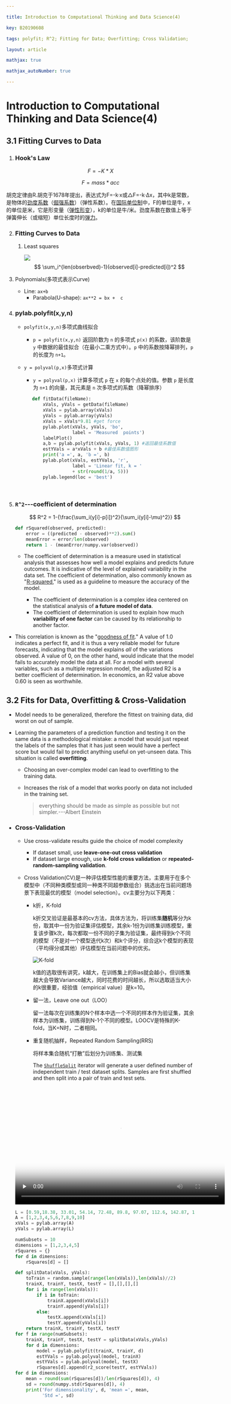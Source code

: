 ```yaml
---

title: Introduction to Computational Thinking and Data Science(4)

key: B20190608

tags: polyfit; R^2; Fitting for Data; Overfitting; Cross Validation;

layout: article

mathjax: true

mathjax_autoNumber: true

---
```


# Introduction to Computational Thinking and Data Science(4)

*<!--more-->*

## 3.1 Fitting Curves to Data

1. ### Hook's Law

$$
F = -K * X
$$

$$
F = mass * acc
$$

胡克定律由R.胡克于1678年提出，表达式为F=-k·x或△F=-k·Δx，其中k是常数，是物体的[劲度系数](https://baike.baidu.com/item/劲度系数)（[倔强系数](https://baike.baidu.com/item/倔强系数)）（弹性系数）。在[国际单位制](https://baike.baidu.com/item/国际单位制)中，F的单位是牛，x的单位是米，它是形变量（[弹性形变](https://baike.baidu.com/item/弹性形变)），k的单位是牛/米。劲度系数在数值上等于弹簧伸长（或缩短）单位长度时的[弹力](https://baike.baidu.com/item/弹力)。

2. ###  Fitting Curves to Data

   1. Least squares

      ![](https://suntarliarzn-1258316859.cos.ap-chongqing.myqcloud.com/introduction%20to%20computational%20thinking%20and%20data%20science/week%204/linear%20fit.jpg)
      $$
      \sum_i^{len(obserbved)-1}(observed[i]-predicted[i])^2
      $$
      
2. Polynomials(多项式表示Curve)
   
   - Line: `ax+b`
      - Parabola(U-shape): `ax**2 = bx +  c`
   
3. ### pylab.polyfit(x,y,n)
   
   - `polyfit(x,y,n)`多项式曲线拟合
   
     - `p = polyfit(x,y,n)` 返回阶数为 `n` 的多项式 `p(x)` 的系数，该阶数是 `y` 中数据的最佳拟合（在最小二乘方式中）。`p` 中的系数按降幂排列，`p` 的长度为 `n+1`。
   
   - `y = polyval(p,x)`多项式计算
   
     - `y = polyval(p,x)` 计算多项式 `p` 在 `x` 的每个点处的值。参数 `p` 是长度为 `n+1` 的向量，其元素是 `n` 次多项式的系数（降幂排序）
   
     ```python
        def fitData(fileName):
            xVals, yVals = getData(fileName)
            xVals = pylab.array(xVals)
            yVals = pylab.array(yVals)
            xVals = xVals*9.81 #get force
            pylab.plot(xVals, yVals, 'bo',
                       label = 'Measured  points')
            labelPlot()                 
            a,b = pylab.polyfit(xVals, yVals, 1) #返回最佳系数值
            estYVals = a*xVals + b #最佳系数值图形
            print('a =', a, 'b =', b)
            pylab.plot(xVals, estYVals, 'r',
                       label = 'Linear fit, k = '
                       + str(round(1/a, 5)))
            pylab.legend(loc = 'best')	
        ```
   
     ​	
   
3. ###  `R^2`---coefficient of determination

   $$
   R^2 = 1-{\frac{\sum_i(y[i]-p[i])^2}{\sum_i(y[i]-\mu)^2}}
   $$

   

   ```python
   def rSquared(observed, predicted):
       error = ((predicted - observed)**2).sum()
       meanError = error/len(observed)
       return 1 - (meanError/numpy.var(observed))
   ```

   

   - The coefficient of determination is a measure used in statistical analysis that assesses how well a model explains and predicts future outcomes. It is indicative of the level of explained variability in the data set. The coefficient of determination, also commonly known as "[R-squared](https://www.investopedia.com/terms/r/r-squared.asp)," is used as a guideline to measure the accuracy of the model.

     - The coefficient of determination is a complex idea centered on the statistical analysis of **a future model of data**.
     - The coefficient of determination is used to explain how much **variability of one factor** can be caused by its relationship to another factor.
- This correlation is known as the "[goodness of fit](https://www.investopedia.com/terms/g/goodness-of-fit.asp)." A value of 1.0 indicates a perfect fit, and it is thus a very reliable model for future forecasts, indicating that the model explains *all* of the variations observed. A value of 0, on the other hand, would indicate that the model fails to accurately model the data at all. For a model with several variables, such as a multiple regression model, the adjusted R2 is a better coefficient of determination. In economics, an R2 value above 0.60 is seen as worthwhile.

## 3.2 Fits for Data, Overfitting & Cross-Validation

- Model needs to be generalized, therefore the fittest on training data, did worst on out of sample.

- Learning the parameters of a prediction function and testing it on the same data is a methodological mistake: a model that would just repeat the labels of the samples that it has just seen would have a perfect score but would fail to predict anything useful on yet-unseen data. This situation is called **overfitting**.

  - Choosing an over-complex model can lead to overfitting to the training data.

  - Increases the risk of a model that works poorly on data not included in the training set.

    > everything should be made as simple as possible but not simpler.---Albert Einstein

- ### Cross-Validation

  - Use cross-validate results guide the choice of model complexity

    - If dataset small, use **leave-one-out cross validation**
    - If dataset large enough, use **k-fold cross validation** or **repeated-random-sampling validation**.

  - Cross Validation(CV)是一种评估模型性能的重要方法，主要用于在多个模型中（不同种类模型或同一种类不同超参数组合）挑选出在当前问题场景下表现最优的模型（model selection）。cv主要分为以下两类：

    - k折，K-fold

      k折交叉验证是最基本的cv方法，具体方法为，将训练集**随机**等分为k份，取其中一份为验证集评估模型，其余k-1份为训练集训练模型，重复该步骤k次，每次都取一份不同的子集为验证集，最终得到k个不同的模型（不是对一个模型迭代k次）和k个评分，综合这k个模型的表现（平均得分或其他）评估模型在当前问题中的优劣。

      ![K-fold](https://suntarliarzn-1258316859.cos.ap-chongqing.myqcloud.com/introduction%20to%20computational%20thinking%20and%20data%20science/week%204/k-fold.png)

      k值的选取很有讲究，k越大，在训练集上的Bias就会越小，但训练集越大会导致Variance越大，同时花费的时间越长，所以选取适当大小的k很重要，经验值（empirical value）是k=10。

    - 留一法，Leave one out（LOO）

      留一法每次在训练集的N个样本中选一个不同的样本作为验证集，其余样本为训练集，训练得到N-1个不同的模型。LOOCV是特殊的K-fold，当K=N时，二者相同。

      

    - 重复随机抽样，Repeated Random Sampling(RRS)

      将样本集合随机“打散”后划分为训练集、测试集

      The [`ShuffleSplit`](https://scikit-learn.org/stable/modules/generated/sklearn.model_selection.ShuffleSplit.html#sklearn.model_selection.ShuffleSplit) iterator will generate a user defined number of independent train / test dataset splits. Samples are first shuffled and then split into a pair of train and test sets.

    

   <video id="video" controls="" preload="none" width="560" height="315"  poster="https://suntarliarzn-1258316859.cos.ap-chongqing.myqcloud.com/introduction%20to%20computational%20thinking%20and%20data%20science/week%204/k-fold.png">
         <source id="mp4" src="https://suntarliarzn-1258316859.cos.ap-chongqing.myqcloud.com/introduction%20to%20computational%20thinking%20and%20data%20science/week%204/cross%20validation.mp4">
       <iframe width="560" height="315" src="https://suntarliarzn-1258316859.cos.ap-chongqing.myqcloud.com/introduction%20to%20computational%20thinking%20and%20data%20science/week%204/k-fold.png" frameborder="0" allowfullscreen></iframe>
    </video>

  ```python
  L = [0.59,18.38, 33.01, 54.14, 72.48, 89.8, 97.07, 112.6, 142.87, 199.84]
  A = [1,2,3,4,5,6,7,8,9,10]
  xVals = pylab.array(A)
  yVals = pylab.array(L)
  
  numSubsets = 10
  dimensions = [1,2,3,4,5]
  rSquares = {}
  for d in dimensions:
      rSquares[d] = []
  
  def splitData(xVals, yVals):
      toTrain = random.sample(range(len(xVals)),len(xVals)//2)
      trainX, trainY, testX, testY = [],[],[],[]
      for i in range(len(xVals)):
          if i in toTrain:
              trainX.append(xVals[i])
              trainY.append(yVals[i])
          else:
              testX.append(xVals[i])
              testY.append(yVals[i])
      return trainX, trainY, testX, testY
  for f in range(numSubsets):
      trainX, trainY, testX, testY = splitData(xVals,yVals)
      for d in dimensions:
          model = pylab.polyfit(trainX, trainY, d)
          estYVals = pylab.polyval(model, trainX)
          estYVals = pylab.polyval(model, testX)
          rSquares[d].append(r2_score(testY, estYVals))
  for d in dimensions:
      mean = round(sum(rSquares[d])/len(rSquares[d]), 4)
      sd = round(numpy.std(rSquares[d]), 4)
      print('For dimensionality', d, 'mean =', mean,
            'Std =', sd)
  ```

  